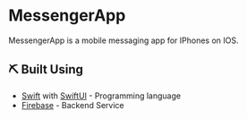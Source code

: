 # MessengerApp

MessengerApp is a mobile messaging app for IPhones on IOS.

## ⛏️ Built Using

- [Swift](https://docs.swift.org/swift-book/LanguageGuide/TheBasics.html) with [SwiftUI](https://developer.apple.com/xcode/swiftui/) - Programming language
- [Firebase](https://firebase.google.com) - Backend Service
